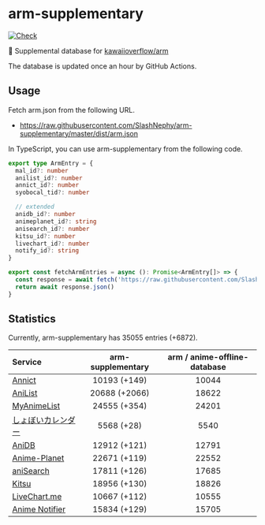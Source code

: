 # arm-supplementary

[![Check](https://github.com/SlashNephy/arm-supplementary/actions/workflows/check-node.yml/badge.svg)](https://github.com/SlashNephy/arm-supplementary/actions/workflows/check-node.yml)

💊 Supplemental database for [kawaiioverflow/arm](https://github.com/kawaiioverflow/arm)

The database is updated once an hour by GitHub Actions.

## Usage

Fetch arm.json from the following URL.

- https://raw.githubusercontent.com/SlashNephy/arm-supplementary/master/dist/arm.json

In TypeScript, you can use arm-supplementary from the following code.

```TypeScript
export type ArmEntry = {
  mal_id?: number
  anilist_id?: number
  annict_id?: number
  syobocal_tid?: number

  // extended
  anidb_id?: number
  animeplanet_id?: string
  anisearch_id?: number
  kitsu_id?: number
  livechart_id?: number
  notify_id?: string
}

export const fetchArmEntries = async (): Promise<ArmEntry[]> => {
  const response = await fetch('https://raw.githubusercontent.com/SlashNephy/arm-supplementary/master/dist/arm.json')
  return await response.json()
}
```

## Statistics

Currently, arm-supplementary has 35055 entries (+6872).

| Service                                     | arm-supplementary | arm / anime-offline-database |
| :------------------------------------------ | :---------------: | :--------------------------: |
| [Annict](https://annict.com)                |   10193 (+149)    |            10044             |
| [AniList](https://anilist.co)               |   20688 (+2066)   |            18622             |
| [MyAnimeList](https://myanimelist.net)      |   24555 (+354)    |            24201             |
| [しょぼいカレンダー](https://cal.syoboi.jp) |    5568 (+28)     |             5540             |
| [AniDB](https://anidb.net)                  |   12912 (+121)    |            12791             |
| [Anime-Planet](https://anime-planet.com)    |   22671 (+119)    |            22552             |
| [aniSearch](https://anisearch.com)          |   17811 (+126)    |            17685             |
| [Kitsu](https://kitsu.io)                   |   18956 (+130)    |            18826             |
| [LiveChart.me](https://livechart.me)        |   10667 (+112)    |            10555             |
| [Anime Notifier](https://notify.moe)        |   15834 (+129)    |            15705             |
